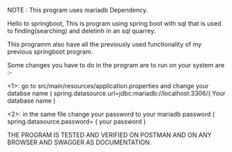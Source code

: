 NOTE : This program uses mariadb Dependency.

Hello to springboot, This is program using spring boot with sql that is used to finding(searching) and deletinh in an sql quarrey.

This programm also have all the previously used functionality of my previous springboot program.


Some changes you have to do in the program are to run on your system are :-

<1>: go to  src/main/resources/application.properties    and change your databse name  ( spring.datasource.url=jdbc:mariadb://localhost:3306/( Your database name ) 

<2>: in the same file change your password to your mariadb password  ( spring.datasource.password= ( your password )


THE PROGRAM IS TESTED AND VERIFIED ON POSTMAN AND ON ANY BROWSER AND SWAGGER AS DOCUMENTATION.
